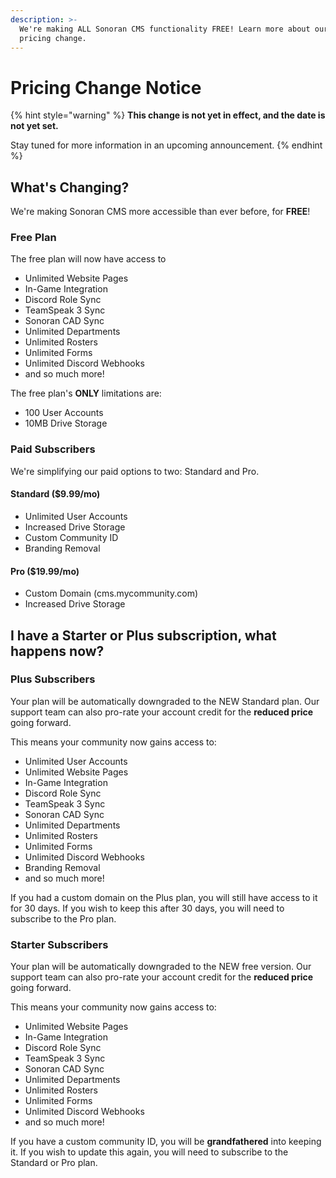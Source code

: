 ```yaml
---
description: >-
  We're making ALL Sonoran CMS functionality FREE! Learn more about our upcoming
  pricing change.
---
```


# Pricing Change Notice

{% hint style="warning" %}
**This change is not yet in effect, and the date is not yet set.**

Stay tuned for more information in an upcoming announcement.
{% endhint %}

## What's Changing?

We're making Sonoran CMS more accessible than ever before, for **FREE**!

### Free Plan

The free plan will now have access to&#x20;

* Unlimited Website Pages
* In-Game Integration
* Discord Role Sync
* TeamSpeak 3 Sync
* Sonoran CAD Sync
* Unlimited Departments
* Unlimited Rosters
* Unlimited Forms
* Unlimited Discord Webhooks
* and so much more!

The free plan's **ONLY** limitations are:

* 100 User Accounts
* 10MB Drive Storage

### Paid Subscribers

We're simplifying our paid options to two: Standard and Pro.

#### Standard ($9.99/mo)

* Unlimited User Accounts
* Increased Drive Storage
* Custom Community ID
* Branding Removal

#### Pro ($19.99/mo)

* Custom Domain (cms.mycommunity.com)
* Increased Drive Storage

## I have a Starter or Plus subscription, what happens now?

### Plus Subscribers

Your plan will be automatically downgraded to the NEW Standard plan. Our support team can also pro-rate your account credit for the **reduced price** going forward.

This means your community now gains access to:

* Unlimited User Accounts
* Unlimited Website Pages
* In-Game Integration
* Discord Role Sync
* TeamSpeak 3 Sync
* Sonoran CAD Sync
* Unlimited Departments
* Unlimited Rosters
* Unlimited Forms
* Unlimited Discord Webhooks
* Branding Removal
* and so much more!

If you had a custom domain on the Plus plan, you will still have access to it for 30 days. If you wish to keep this after 30 days, you will need to subscribe to the Pro plan.

### Starter Subscribers

Your plan will be automatically downgraded to the NEW free version. Our support team can also pro-rate your account credit for the **reduced price** going forward.

This means your community now gains access to:

* Unlimited Website Pages
* In-Game Integration
* Discord Role Sync
* TeamSpeak 3 Sync
* Sonoran CAD Sync
* Unlimited Departments
* Unlimited Rosters
* Unlimited Forms
* Unlimited Discord Webhooks
* and so much more!

If you have a custom community ID, you will be **grandfathered** into keeping it. If you wish to update this again, you will need to subscribe to the Standard or Pro plan.
